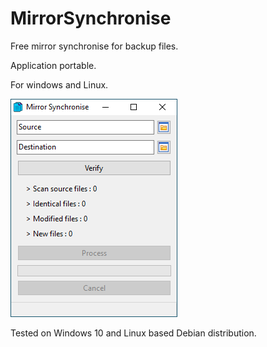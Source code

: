 # MirrorSynchronise
Free mirror synchronise for backup files.

Application portable.

For windows and Linux.

![alt text](https://github.com/HelloWorldFR/MirrorSynchronise/blob/main/MirrorSynchronise.png)

Tested on Windows 10 and Linux based Debian distribution.
